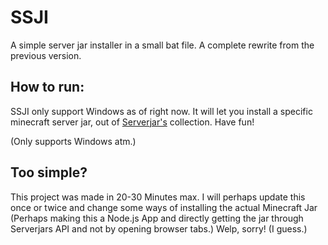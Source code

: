 # SSJI
A simple server jar installer in a small bat file.
A complete rewrite from the previous version.

## How to run:
SSJI only support Windows as of right now. It will let you install a specific minecraft server jar, out of [Serverjar's](https://serverjars.com/#servers) collection.
Have fun!

(Only supports Windows atm.)

## Too simple?
This project was made in 20-30 Minutes max. I will perhaps update this once or twice and change some ways of installing the actual Minecraft Jar (Perhaps making this a Node.js App and directly getting the jar through Serverjars API and not by opening browser tabs.)
Welp, sorry! (I guess.) 
